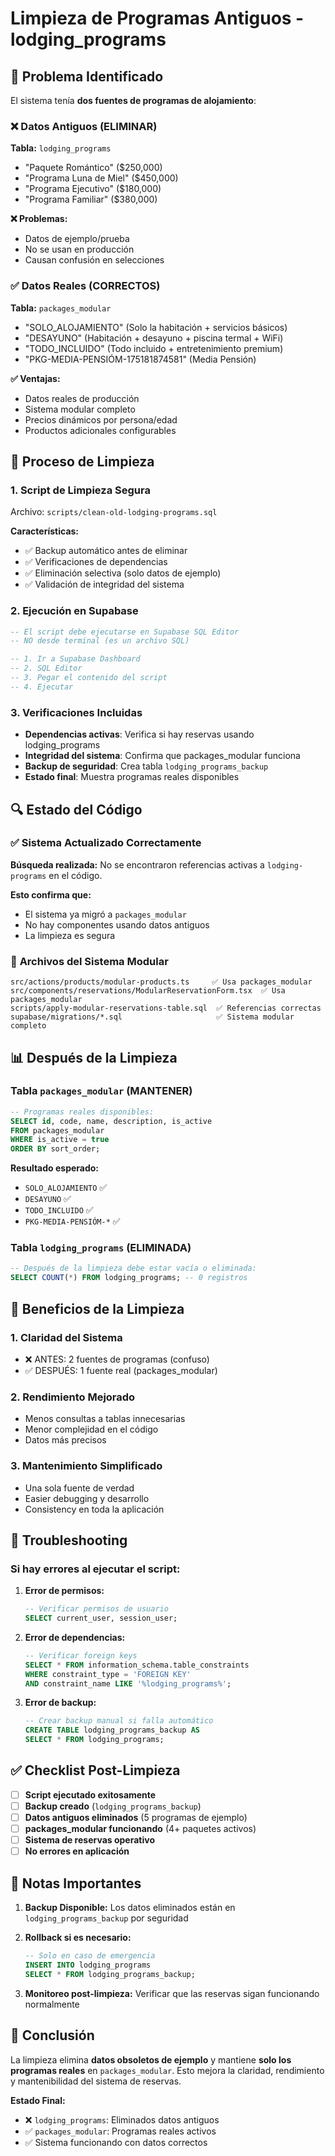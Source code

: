 # Limpieza de Programas Antiguos - lodging_programs

## 🚨 Problema Identificado

El sistema tenía **dos fuentes de programas de alojamiento**:

### ❌ **Datos Antiguos (ELIMINAR)**
**Tabla:** `lodging_programs`
- "Paquete Romántico" ($250,000)
- "Programa Luna de Miel" ($450,000)  
- "Programa Ejecutivo" ($180,000)
- "Programa Familiar" ($380,000)

**❌ Problemas:**
- Datos de ejemplo/prueba
- No se usan en producción
- Causan confusión en selecciones

### ✅ **Datos Reales (CORRECTOS)**
**Tabla:** `packages_modular`
- "SOLO_ALOJAMIENTO" (Solo la habitación + servicios básicos)
- "DESAYUNO" (Habitación + desayuno + piscina termal + WiFi)
- "TODO_INCLUIDO" (Todo incluido + entretenimiento premium)
- "PKG-MEDIA-PENSIÓM-175181874581" (Media Pensión)

**✅ Ventajas:**
- Datos reales de producción
- Sistema modular completo
- Precios dinámicos por persona/edad
- Productos adicionales configurables

## 🧹 Proceso de Limpieza

### 1. **Script de Limpieza Segura**
Archivo: `scripts/clean-old-lodging-programs.sql`

**Características:**
- ✅ Backup automático antes de eliminar
- ✅ Verificaciones de dependencias
- ✅ Eliminación selectiva (solo datos de ejemplo)
- ✅ Validación de integridad del sistema

### 2. **Ejecución en Supabase**
```sql
-- El script debe ejecutarse en Supabase SQL Editor
-- NO desde terminal (es un archivo SQL)

-- 1. Ir a Supabase Dashboard
-- 2. SQL Editor
-- 3. Pegar el contenido del script
-- 4. Ejecutar
```

### 3. **Verificaciones Incluidas**
- **Dependencias activas**: Verifica si hay reservas usando lodging_programs
- **Integridad del sistema**: Confirma que packages_modular funciona
- **Backup de seguridad**: Crea tabla `lodging_programs_backup`
- **Estado final**: Muestra programas reales disponibles

## 🔍 Estado del Código

### ✅ **Sistema Actualizado Correctamente**
**Búsqueda realizada:** No se encontraron referencias activas a `lodging-programs` en el código.

**Esto confirma que:**
- El sistema ya migró a `packages_modular`
- No hay componentes usando datos antiguos
- La limpieza es segura

### 📁 **Archivos del Sistema Modular**
```
src/actions/products/modular-products.ts     ✅ Usa packages_modular
src/components/reservations/ModularReservationForm.tsx  ✅ Usa packages_modular  
scripts/apply-modular-reservations-table.sql  ✅ Referencias correctas
supabase/migrations/*.sql                     ✅ Sistema modular completo
```

## 📊 Después de la Limpieza

### **Tabla `packages_modular` (MANTENER)**
```sql
-- Programas reales disponibles:
SELECT id, code, name, description, is_active 
FROM packages_modular 
WHERE is_active = true 
ORDER BY sort_order;
```

**Resultado esperado:**
- `SOLO_ALOJAMIENTO` ✅
- `DESAYUNO` ✅  
- `TODO_INCLUIDO` ✅
- `PKG-MEDIA-PENSIÓM-*` ✅

### **Tabla `lodging_programs` (ELIMINADA)**
```sql
-- Después de la limpieza debe estar vacía o eliminada:
SELECT COUNT(*) FROM lodging_programs; -- 0 registros
```

## 🚀 Beneficios de la Limpieza

### **1. Claridad del Sistema**
- ❌ ANTES: 2 fuentes de programas (confuso)
- ✅ DESPUÉS: 1 fuente real (packages_modular)

### **2. Rendimiento Mejorado**
- Menos consultas a tablas innecesarias
- Menor complejidad en el código
- Datos más precisos

### **3. Mantenimiento Simplificado**
- Una sola fuente de verdad
- Easier debugging y desarrollo
- Consistency en toda la aplicación

## 🔧 Troubleshooting

### **Si hay errores al ejecutar el script:**

1. **Error de permisos:**
   ```sql
   -- Verificar permisos de usuario
   SELECT current_user, session_user;
   ```

2. **Error de dependencias:**
   ```sql
   -- Verificar foreign keys
   SELECT * FROM information_schema.table_constraints 
   WHERE constraint_type = 'FOREIGN KEY' 
   AND constraint_name LIKE '%lodging_programs%';
   ```

3. **Error de backup:**
   ```sql
   -- Crear backup manual si falla automático
   CREATE TABLE lodging_programs_backup AS 
   SELECT * FROM lodging_programs;
   ```

## ✅ Checklist Post-Limpieza

- [ ] **Script ejecutado exitosamente**
- [ ] **Backup creado** (`lodging_programs_backup`)
- [ ] **Datos antiguos eliminados** (5 programas de ejemplo)
- [ ] **packages_modular funcionando** (4+ paquetes activos)
- [ ] **Sistema de reservas operativo**
- [ ] **No errores en aplicación**

## 📝 Notas Importantes

1. **Backup Disponible:** Los datos eliminados están en `lodging_programs_backup` por seguridad

2. **Rollback si es necesario:**
   ```sql
   -- Solo en caso de emergencia
   INSERT INTO lodging_programs 
   SELECT * FROM lodging_programs_backup;
   ```

3. **Monitoreo post-limpieza:** Verificar que las reservas sigan funcionando normalmente

## 🎯 Conclusión

La limpieza elimina **datos obsoletos de ejemplo** y mantiene **solo los programas reales** en `packages_modular`. Esto mejora la claridad, rendimiento y mantenibilidad del sistema de reservas.

**Estado Final:**
- ❌ `lodging_programs`: Eliminados datos antiguos
- ✅ `packages_modular`: Programas reales activos
- ✅ Sistema funcionando con datos correctos 